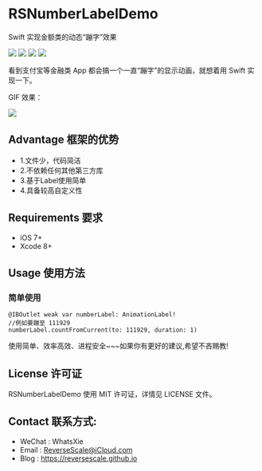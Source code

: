 # RSNumberLabelDemo
Swift 实现金额类的动态“蹦字”效果

![](https://img.shields.io/badge/platform-iOS-red.svg) 
![](https://img.shields.io/badge/language-Swift-orange.svg) 
![](https://img.shields.io/badge/download-2.0MB-brightgreen.svg)
![](https://img.shields.io/badge/license-MIT%20License-brightgreen.svg) 

看到支付宝等金融类 App 都会搞一个一直“蹦字”的显示动画，就想着用 Swift 实现一下。

GIF 效果：

![](http://og1yl0w9z.bkt.clouddn.com/18-4-26/3710062.jpg)

## Advantage 框架的优势
* 1.文件少，代码简洁
* 2.不依赖任何其他第三方库
* 3.基于Label使用简单
* 4.具备较高自定义性


## Requirements 要求
* iOS 7+
* Xcode 8+


## Usage 使用方法
### 简单使用
```
@IBOutlet weak var numberLabel: AnimationLabel!
//例如要蹦至 111929
numberLabel.countFromCurrent(to: 111929, duration: 1)

```

使用简单、效率高效、进程安全~~~如果你有更好的建议,希望不吝赐教!


## License 许可证
RSNumberLabelDemo 使用 MIT 许可证，详情见 LICENSE 文件。


## Contact 联系方式:
* WeChat : WhatsXie
* Email : ReverseScale@iCloud.com
* Blog : https://reversescale.github.io
